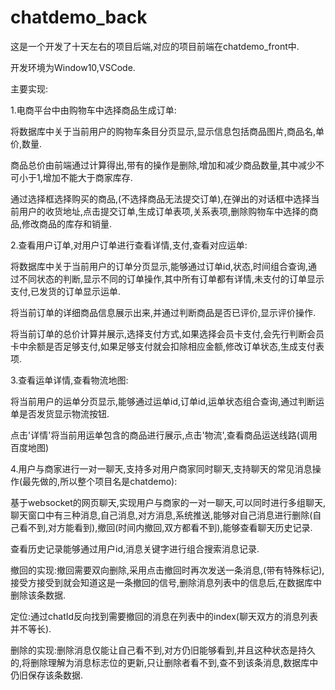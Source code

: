 # chatdemo_back
这是一个开发了十天左右的项目后端,对应的项目前端在chatdemo_front中.

开发环境为Window10,VSCode.

主要实现:

1.电商平台中由购物车中选择商品生成订单:

将数据库中关于当前用户的购物车条目分页显示,显示信息包括商品图片,商品名,单价,数量.

商品总价由前端通过计算得出,带有的操作是删除,增加和减少商品数量,其中减少不可小于1,增加不能大于商家库存.

通过选择框选择购买的商品,(不选择商品无法提交订单),在弹出的对话框中选择当前用户的收货地址,点击提交订单,生成订单表项,关系表项,删除购物车中选择的商品,修改商品的库存和销量.

2.查看用户订单,对用户订单进行查看详情,支付,查看对应运单:

将数据库中关于当前用户的订单分页显示,能够通过订单id,状态,时间组合查询,通过不同状态的判断,显示不同的订单操作,其中所有订单都有详情,未支付的订单显示支付,已发货的订单显示运单.

将当前订单的详细商品信息展示出来,并通过判断商品是否已评价,显示评价操作.

将当前订单的总价计算并展示,选择支付方式,如果选择会员卡支付,会先行判断会员卡中余额是否足够支付,如果足够支付就会扣除相应金额,修改订单状态,生成支付表项.

3.查看运单详情,查看物流地图:

将当前用户的运单分页显示,能够通过运单id,订单id,运单状态组合查询,通过判断运单是否发货显示物流按钮.

点击'详情'将当前用运单包含的商品进行展示,点击'物流',查看商品运送线路(调用百度地图)

4.用户与商家进行一对一聊天,支持多对用户商家同时聊天,支持聊天的常见消息操作(最先做的,所以整个项目名是chatdemo):

基于websocket的网页聊天,实现用户与商家的一对一聊天,可以同时进行多组聊天,聊天窗口中有三种消息,自己消息,对方消息,系统推送,能够对自己消息进行删除(自己看不到,对方能看到),撤回(时间内撤回,双方都看不到),能够查看聊天历史记录.

查看历史记录能够通过用户id,消息关键字进行组合搜索消息记录.

撤回的实现:撤回需要双向删除,采用点击撤回时再次发送一条消息,(带有特殊标记),接受方接受到就会知道这是一条撤回的信号,删除消息列表中的信息后,在数据库中删除该条数据.

定位:通过chatId反向找到需要撤回的消息在列表中的index(聊天双方的消息列表并不等长).

删除的实现:删除消息仅能让自己看不到,对方仍旧能够看到,并且这种状态是持久的,将删除理解为消息标志位的更新,只让删除者看不到,查不到该条消息,数据库中仍旧保存该条数据.
